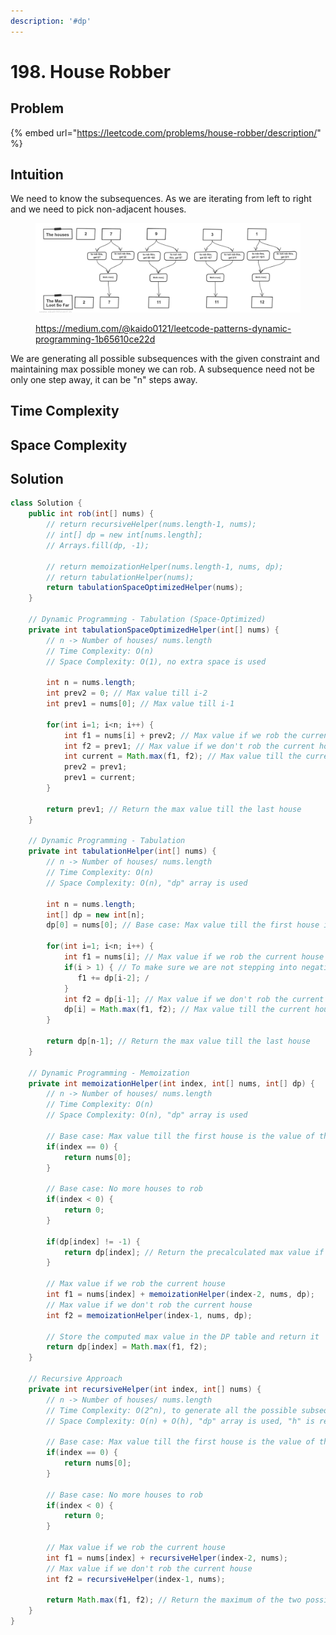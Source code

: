 ```yaml
---
description: '#dp'
---
```


# 198. House Robber

## Problem

{% embed url="https://leetcode.com/problems/house-robber/description/" %}

## Intuition

We need to know the subsequences. As we are iterating from left to right and we need to pick non-adjacent houses.&#x20;

<figure><img src="../.gitbook/assets/image (21).png" alt=""><figcaption><p><a href="https://medium.com/@kaido0121/leetcode-patterns-dynamic-programming-1b65610ce22d">https://medium.com/@kaido0121/leetcode-patterns-dynamic-programming-1b65610ce22d</a></p></figcaption></figure>

We are generating all possible subsequences with the given constraint and maintaining max possible money we can rob. A subsequence need not be only one step away, it can be "n" steps away.

## Time Complexity



## Space Complexity



## Solution

```java
class Solution {
    public int rob(int[] nums) {
        // return recursiveHelper(nums.length-1, nums);
        // int[] dp = new int[nums.length];
        // Arrays.fill(dp, -1);

        // return memoizationHelper(nums.length-1, nums, dp);
        // return tabulationHelper(nums);
        return tabulationSpaceOptimizedHelper(nums);
    }

    // Dynamic Programming - Tabulation (Space-Optimized)
    private int tabulationSpaceOptimizedHelper(int[] nums) {
        // n -> Number of houses/ nums.length
        // Time Complexity: O(n)
        // Space Complexity: O(1), no extra space is used

        int n = nums.length;
        int prev2 = 0; // Max value till i-2
        int prev1 = nums[0]; // Max value till i-1

        for(int i=1; i<n; i++) {
            int f1 = nums[i] + prev2; // Max value if we rob the current house
            int f2 = prev1; // Max value if we don't rob the current house
            int current = Math.max(f1, f2); // Max value till the current house
            prev2 = prev1;
            prev1 = current;
        }

        return prev1; // Return the max value till the last house
    }

    // Dynamic Programming - Tabulation
    private int tabulationHelper(int[] nums) {
        // n -> Number of houses/ nums.length
        // Time Complexity: O(n)
        // Space Complexity: O(n), "dp" array is used

        int n = nums.length;
        int[] dp = new int[n];
        dp[0] = nums[0]; // Base case: Max value till the first house is the value of the first house

        for(int i=1; i<n; i++) {
            int f1 = nums[i]; // Max value if we rob the current house
            if(i > 1) { // To make sure we are not stepping into negative indices
               f1 += dp[i-2]; /
            }
            int f2 = dp[i-1]; // Max value if we don't rob the current house
            dp[i] = Math.max(f1, f2); // Max value till the current house
        }

        return dp[n-1]; // Return the max value till the last house
    }

    // Dynamic Programming - Memoization
    private int memoizationHelper(int index, int[] nums, int[] dp) {
        // n -> Number of houses/ nums.length
        // Time Complexity: O(n)
        // Space Complexity: O(n), "dp" array is used

        // Base case: Max value till the first house is the value of the first house
        if(index == 0) {
            return nums[0]; 
        }

        // Base case: No more houses to rob
        if(index < 0) {
            return 0; 
        }

        if(dp[index] != -1) {
            return dp[index]; // Return the precalculated max value if already computed
        }

        // Max value if we rob the current house
        int f1 = nums[index] + memoizationHelper(index-2, nums, dp); 
        // Max value if we don't rob the current house
        int f2 = memoizationHelper(index-1, nums, dp); 
        
        // Store the computed max value in the DP table and return it
        return dp[index] = Math.max(f1, f2); 
    }

    // Recursive Approach
    private int recursiveHelper(int index, int[] nums) {
        // n -> Number of houses/ nums.length
        // Time Complexity: O(2^n), to generate all the possible subsequences
        // Space Complexity: O(n) + O(h), "dp" array is used, "h" is recursion stack

        // Base case: Max value till the first house is the value of the first house
        if(index == 0) {
            return nums[0]; 
        }

        // Base case: No more houses to rob
        if(index < 0) {
            return 0; 
        }

        // Max value if we rob the current house
        int f1 = nums[index] + recursiveHelper(index-2, nums);
        // Max value if we don't rob the current house
        int f2 = recursiveHelper(index-1, nums); 

        return Math.max(f1, f2); // Return the maximum of the two possibilities
    }
}
```
